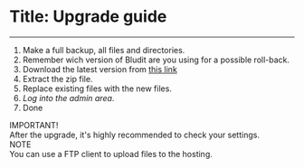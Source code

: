 # Title: Upgrade guide
<!-- Position: 4 -->
---
1. Make a full backup, all files and directories.
2. Remember wich version of Bludit are you using for a possible roll-back.
3. Download the latest version from [this link](https://cdn.bludit.com/builds/bludit_latest.zip)
4. Extract the zip file.
5. Replace existing files with the new files.
6. *Log into the admin area*.
7. Done

<div markdown="1" class="note">
<div class="note-title">IMPORTANT!</div>
After the upgrade, it's highly recommended to check your settings.
</div>

<div markdown="1" class="note">
<div class="note-title">NOTE</div>
You can use a FTP client to upload files to the hosting.
</div>